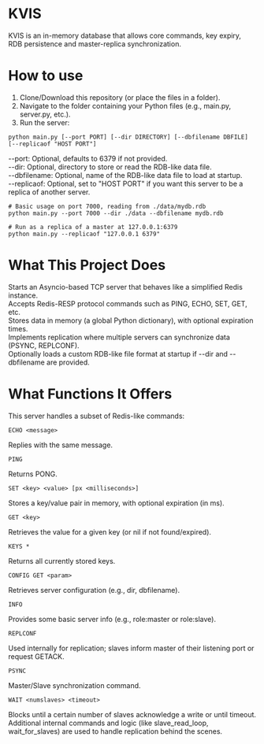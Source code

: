 # KVIS
KVIS is an in-memory database that allows core commands, key expiry, RDB persistence and master-replica synchronization.

# How to use
1. Clone/Download this repository (or place the files in a folder).
2. Navigate to the folder containing your Python files (e.g., main.py, server.py, etc.).
3. Run the server:
```
python main.py [--port PORT] [--dir DIRECTORY] [--dbfilename DBFILE] [--replicaof "HOST PORT"]
```
--port: Optional, defaults to 6379 if not provided.  
--dir: Optional, directory to store or read the RDB-like data file.  
--dbfilename: Optional, name of the RDB-like data file to load at startup.  
--replicaof: Optional, set to "HOST PORT" if you want this server to be a replica of another server.  
```
# Basic usage on port 7000, reading from ./data/mydb.rdb
python main.py --port 7000 --dir ./data --dbfilename mydb.rdb
```
```
# Run as a replica of a master at 127.0.0.1:6379
python main.py --replicaof "127.0.0.1 6379"
```
# What This Project Does
Starts an Asyncio-based TCP server that behaves like a simplified Redis instance.  
Accepts Redis-RESP protocol commands such as PING, ECHO, SET, GET, etc.  
Stores data in memory (a global Python dictionary), with optional expiration times.  
Implements replication where multiple servers can synchronize data (PSYNC, REPLCONF).  
Optionally loads a custom RDB-like file format at startup if --dir and --dbfilename are provided.  

# What Functions It Offers
This server handles a subset of Redis-like commands:  
```
ECHO <message>
```
Replies with the same message.  
```
PING
```
Returns PONG.  
```
SET <key> <value> [px <milliseconds>]
```
Stores a key/value pair in memory, with optional expiration (in ms).  
```
GET <key>
```
Retrieves the value for a given key (or nil if not found/expired).  
```
KEYS *
```
Returns all currently stored keys.  
```
CONFIG GET <param>
```
Retrieves server configuration (e.g., dir, dbfilename).  
```
INFO
```
Provides some basic server info (e.g., role:master or role:slave).  
```
REPLCONF
```
Used internally for replication; slaves inform master of their listening port or request GETACK.  
```
PSYNC
```
Master/Slave synchronization command.  
```
WAIT <numslaves> <timeout>
```
Blocks until a certain number of slaves acknowledge a write or until timeout.  
Additional internal commands and logic (like slave_read_loop, wait_for_slaves) are used to handle replication behind the scenes.
